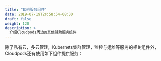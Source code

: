 ```yaml
---
title: "其他服务组件"
date: 2019-07-19T20:58:54+08:00
draft: false
weight: 120
description: >
  介绍Cloudpods周边的其他辅助服务组件
---
```


除了私有云，多云管理，Kubernets集群管理，监控与运维等服务的相关组件外，Cloudpods还有使用如下组件提供服务：

